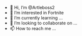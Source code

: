 - 👋 Hi, I’m @Artleboss2
- 👀 I’m interested in  Fortnite
- 🌱 I’m currently learning ...
- 💞️ I’m looking to collaborate on ...
- 📫 How to reach me ...

<!---
Artleboss2/Artleboss2 is a ✨ special ✨ repository because its `README.md` (this file) appears on your GitHub profile.
You can click the Preview link to take a look at your changes.
--->
